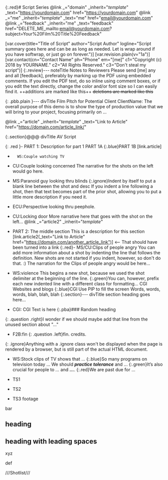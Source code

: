 {:.red}# Script Series
@link _="domain" _inherit="_template_" _text="https://yourdomain.com" href="https://yourdomain.com"
@link _="me" _inherit="_template_" _text="me" href="email@yourdomain.com"
@link _="feedback" _inherit="me" _text="feedback" href="DELETE_ME_mailto:email@yourdomain.com?subject=Your%20Film%20Title%20Feedback"

[var.cover(title="Title of Script" author="Script Author" logline="Script summary goes here and can be as long as needed. Let is wrap around if you have softwrap, or just go on forever.")]
[var.revision.plain(v="1a")]
[var.contact(cn="Contact Name" ph="Phone" em="[me]" c1="Copyright (c) 2018 by YOURNAME." c2="All Rights Reserved." c3="Don't steal my script")]
{:.review}---    noteTitle       Notes to Reviewers
    Please send [me] any and all [feedback], preferably by marking up the PDF using embedded comments. If you edit the PDF text, do so inline using comment boxes, or if you edit the text directly, change the color and/or font size so I can easily find it. ++additions are marked like this++ ~~deletions are marked like this~~

{: .pbb.plain }--- divTitle Film Pitch for Potential Client
    ClientName:
    The overall purpose of this demo is to show the type of production value that we will bring to your project, focusing primarily on ...

@link _="article" _inherit="_template_" _text="Link to Article" href="https://domain.com/article_link/"

{:.section}@@@ divTitle
    AV Script

{: .red }- PART 1: Description for part 1
    PART 1A
    {:.blue}PART 1B
[link.article]

-       WS:Couple watching TV
- CU:Couple looking concerned
The narrative for the shots on the left would go here.
- MS:Paranoid guy looking thru blinds
    {:.ignore}Indent by itself to put a blank line between the shot and desc
    If you indent a line following a shot, then that text becomes part of the prior shot, allowing you to put a little more description if you need it.
- ECU:Perspective looking thru peephole.
- CU:Locking door
More narrative here that goes with the shot on the left...
@link _="article2" _inherit="_template_"

- PART 2: The middle section
This is a description for this section
[link.article2(_text="Link to Article" href="https://domain.com/another_article_link")] <-- That should have been turned into a link
{:.red}- MS/CU:Clips of people angry
    You can add more information about a shot by indenting the line that follows the definition. New shots are not started if you indent, however, so don't do that. :)
The narration for the Clips of people angry would be here...
- WS:violence
    This begins a new shot, because we used the shot delimiter at the beginning of the line.
    {:.green}You can, however, prefix each new indented line with a different class for formatting...
CGI Websites and blogs
{:.blue}CGI Use PIP to fill the screen
Words, words, words, blah, blah, blah
{:.section}--- divTitle section heading goes here...
- CGI:
CGI Text is here
{:.pba}### Random heading

{: .question .right}I wonder if we should maybe add that line from the unused section about "..."
* F2B:fin
{: .question .left}fin. credits.

{: .ignore}Anything with a .ignore class won't be displayed when the page is rendered by a browser, but is still part of the actual HTML document.
- WS:Stock clips of TV shows that ...
{:.blue}So many programs on television today ...
We should ***practice tolerance*** and ...
{:.green}It’s also crucial for people to *...* and **...**.
{:.red}We are past due for ...

- TS1

* TS2
- TS3 
footage

bar

## heading

##    heading with leading spaces

xyz

def

///Shotlist///
